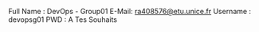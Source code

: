 Full Name : DevOps - Group01
E-Mail: ra408576@etu.unice.fr
Username : devopsg01
PWD : A Tes Souhaits
